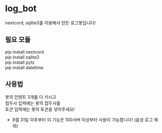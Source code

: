 # log_bot
nextcord, sqlite3를 이용해서 만든 로그봇입니다!

## 필요 모듈
pip install nextcord<br>
pip install sqlite3<br>
pip install pytz<br>
pip install datetime

## 사용법
봇의 인텐트 3개를 다 키시고<br>
접두사 입력에는 봇의 접두사를<br>
토큰 입력에는 봇의 토큰을 넣어주세요!

* 8월 31일 이후부터 이 기능은 100서버 이상부터 사용이 가능합니다! (음성 로그 제외)
